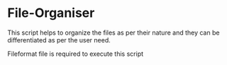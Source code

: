 # File-Organiser
This script helps to organize the files as per their nature and they can be differentiated as per the user need.

Fileformat file is required to execute this script
